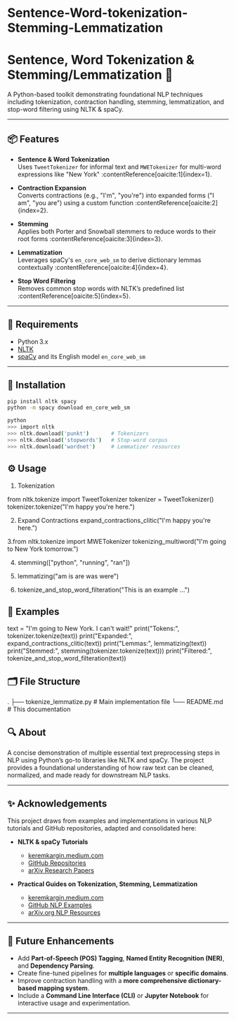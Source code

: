 # Sentence-Word-tokenization-Stemming-Lemmatization

# Sentence, Word Tokenization & Stemming/Lemmatization 🧠

A Python-based toolkit demonstrating foundational NLP techniques including tokenization, contraction handling, stemming, lemmatization, and stop-word filtering using NLTK & spaCy.

---

## 📦 Features

- **Sentence & Word Tokenization**  
  Uses `TweetTokenizer` for informal text and `MWETokenizer` for multi-word expressions like "New York" :contentReference[oaicite:1]{index=1}.

- **Contraction Expansion**  
  Converts contractions (e.g., "I'm", "you're") into expanded forms ("I am", "you are") using a custom function :contentReference[oaicite:2]{index=2}.

- **Stemming**  
  Applies both Porter and Snowball stemmers to reduce words to their root forms :contentReference[oaicite:3]{index=3}.

- **Lemmatization**  
  Leverages spaCy's `en_core_web_sm` to derive dictionary lemmas contextually :contentReference[oaicite:4]{index=4}.

- **Stop Word Filtering**  
  Removes common stop words with NLTK’s predefined list :contentReference[oaicite:5]{index=5}.

---

## 🧩 Requirements

- Python 3.x  
- [NLTK](https://www.nltk.org/)  
- [spaCy](https://spacy.io/) and its English model `en_core_web_sm`

---

## 🚀 Installation

```bash
pip install nltk spacy
python -m spacy download en_core_web_sm

python
>>> import nltk
>>> nltk.download('punkt')       # Tokenizers
>>> nltk.download('stopwords')   # Stop-word corpus
>>> nltk.download('wordnet')     # Lemmatizer resources

````

## ⚙️ Usage
1. Tokenization

from nltk.tokenize import TweetTokenizer
tokenizer = TweetTokenizer()
tokenizer.tokenize("I'm happy you're here.")


2. Expand Contractions
   expand_contractions_clitic("I'm happy you're here.")

3.from nltk.tokenize import MWETokenizer
tokenizing_multiword("I'm going to New York tomorrow.")

4. stemming(["python", "running", "ran"])

5. lemmatizing("am is are was were")

6. tokenize_and_stop_word_filteration("This is an example …")


## 🧪 Examples

text = "I'm going to New York. I can't wait!"
print("Tokens:", tokenizer.tokenize(text))
print("Expanded:", expand_contractions_clitic(text))
print("Lemmas:", lemmatizing(text))
print("Stemmed:", stemming(tokenizer.tokenize(text)))
print("Filtered:", tokenize_and_stop_word_filteration(text))


## 🗂️ File Structure

.
├── tokenize_lemmatize.py    # Main implementation file
└── README.md                # This documentation

## 🔍 About

A concise demonstration of multiple essential text preprocessing steps in NLP using Python’s go-to libraries like NLTK and spaCy. The project provides a foundational understanding of how raw text can be cleaned, normalized, and made ready for downstream NLP tasks.

---

## ✨ Acknowledgements

This project draws from examples and implementations in various NLP tutorials and GitHub repositories, adapted and consolidated here:

- **NLTK & spaCy Tutorials**  
  - [keremkargin.medium.com](https://keremkargin.medium.com)  
  - [GitHub Repositories](https://github.com/search?q=nlp+tokenization+spacy+nltk)  
  - [arXiv Research Papers](https://arxiv.org)

- **Practical Guides on Tokenization, Stemming, Lemmatization**  
  - [keremkargin.medium.com](https://keremkargin.medium.com)  
  - [GitHub NLP Examples](https://github.com/topics/nlp-tokenization)  
  - [arXiv.org NLP Resources](https://arxiv.org)

---

## 🚧 Future Enhancements

- Add **Part-of-Speech (POS) Tagging**, **Named Entity Recognition (NER)**, and **Dependency Parsing**.
- Create fine-tuned pipelines for **multiple languages** or **specific domains**.
- Improve contraction handling with a **more comprehensive dictionary-based mapping system**.
- Include a **Command Line Interface (CLI)** or **Jupyter Notebook** for interactive usage and experimentation.

---
